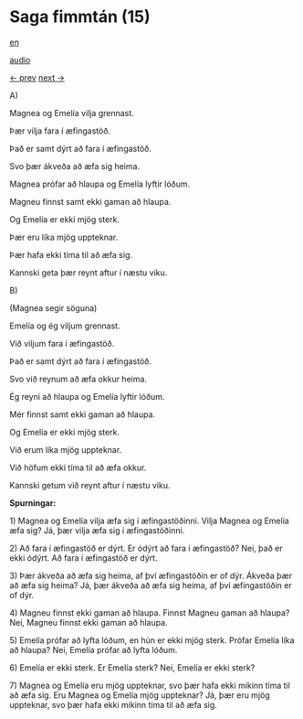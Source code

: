 # Saga fimmtán (15)

[en](../en/story_15.md)

[audio](../audio/story_15.mp3)

[← prev](../is/story_14.md)
[next →](../is/story_16.md)

A\)

Magnea og Emelía vilja grennast.

Þær vilja fara í æfingastöð.

Það er samt dýrt að fara í æfingastöð.

Svo þær ákveða að æfa sig heima.

Magnea prófar að hlaupa og Emelía lyftir lóðum.

Magneu finnst samt ekki gaman að hlaupa.

Og Emelía er ekki mjög sterk.

Þær eru líka mjög uppteknar.

Þær hafa ekki tíma til að æfa sig.

Kannski geta þær reynt aftur í næstu viku.

B\)

(Magnea segir söguna)

Emelía og ég viljum grennast.

Við viljum fara í æfingastöð.

Það er samt dýrt að fara í æfingastöð.

Svo við reynum að æfa okkur heima.

Ég reyni að hlaupa og Emelía lyftir lóðum.

Mér finnst samt ekki gaman að hlaupa.

Og Emelía er ekki mjög sterk.

Við erum líka mjög uppteknar.

Við höfum ekki tíma til að æfa okkur.

Kannski getum við reynt aftur í næstu viku.

**Spurningar:**

1\) Magnea og Emelía vilja æfa sig í æfingastöðinni. Vilja Magnea og
Emelía æfa sig? Já, þær vilja æfa sig í æfingastöðinni.

2\) Að fara í æfingastöð er dýrt. Er ódýrt að fara í æfingastöð? Nei,
það er ekki ódýrt. Að fara í æfingastöð er dýrt.

3\) Þær ákveða að æfa sig heima, af því æfingastöðin er of dýr. Ákveða
þær að æfa sig heima? Já, þær ákveða að æfa sig heima, af því
æfingastöðin er of dýr.

4\) Magneu finnst ekki gaman að hlaupa. Finnst Magneu gaman að hlaupa?
Nei, Magneu finnst ekki gaman að hlaupa.

5\) Emelía prófar að lyfta lóðum, en hún er ekki mjög sterk. Prófar
Emelía líka að hlaupa? Nei, Emelía prófar að lyfta lóðum.

6\) Emelía er ekki sterk. Er Emelía sterk? Nei, Emelía er ekki sterk?

7\) Magnea og Emelía eru mjög uppteknar, svo þær hafa ekki mikinn tíma
til að æfa sig. Eru Magnea og Emelía mjög uppteknar? Já, þær eru mjög
uppteknar, svo þær hafa ekki mikinn tíma til að æfa sig.
